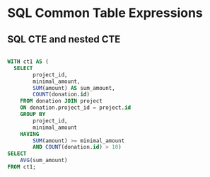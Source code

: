 # SQL Common Table Expressions
## SQL CTE and nested CTE
```sql

WITH ct1 AS (
  SELECT
  		project_id,
  		minimal_amount,
  		SUM(amount) AS sum_amount,
  		COUNT(donation.id)
  	FROM donation JOIN project
  	ON donation.project_id = project.id
  	GROUP BY
  		project_id,
  		minimal_amount
  	HAVING
  		SUM(amount) >= minimal_amount
  		AND COUNT(donation.id) > 10)
SELECT
	AVG(sum_amount)
FROM ct1;

```
